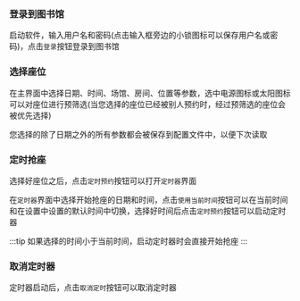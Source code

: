 ### 登录到图书馆

启动软件，输入用户名和密码(点击输入框旁边的小锁图标可以保存用户名或密码)，点击`登录`按钮登录到图书馆

### 选择座位

在主界面中选择日期、时间、场馆、房间、位置等参数，选中电源图标或太阳图标可以对座位进行预筛选(当您选择的座位已经被别人预约时，经过预筛选的座位会被优先选择)

您选择的除了日期之外的所有参数都会被保存到配置文件中，以便下次读取

### 定时抢座

选择好座位之后，点击`定时预约`按钮可以打开`定时器`界面

在`定时器`界面中选择开始抢座的日期和时间，点击`使用当前时间`按钮可以在当前时间和在设置中设置的默认时间中切换，选择好时间后点击`定时预约`按钮可以启动定时器

:::tip
如果选择的时间小于当前时间，启动定时器时会直接开始抢座
:::

### 取消定时器

定时器启动后，点击`取消定时`按钮可以取消定时器

